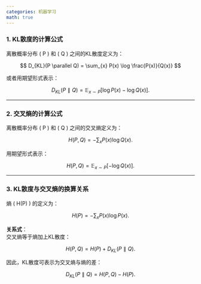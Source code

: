 ```yaml
---
categories: 机器学习
math: true
---
```


### 1. KL散度的计算公式
离散概率分布 \( P \) 和 \( Q \) 之间的KL散度定义为：  

$$  
D_{KL}(P \parallel Q) = \sum_{x} P(x) \log \frac{P(x)}{Q(x)}  
$$

或者用期望形式表示：

$$  
D_{KL}(P \parallel Q) = \mathbb{E}_{x \sim P}\left[ \log P(x) - \log Q(x) \right].  
$$

---

### 2. 交叉熵的计算公式
离散概率分布 \( P \) 和 \( Q \) 之间的交叉熵定义为：

$$  
H(P, Q) = -\sum_{x} P(x) \log Q(x).  
$$  

用期望形式表示：  

$$  
H(P, Q) = \mathbb{E}_{x \sim P}\left[ -\log Q(x) \right].  
$$

---

### 3. KL散度与交叉熵的换算关系
熵 \( H(P) \) 的定义为：  

$$  
H(P) = -\sum_{x} P(x) \log P(x).  
$$

**关系式**：  
交叉熵等于熵加上KL散度： 

$$  
H(P, Q) = H(P) + D_{KL}(P \parallel Q).  
$$  

因此，KL散度可表示为交叉熵与熵的差：

$$  
D_{KL}(P \parallel Q) = H(P, Q) - H(P).  
$$  

